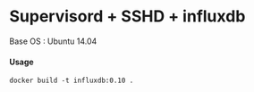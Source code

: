 # Supervisord + SSHD + influxdb

Base OS : Ubuntu 14.04

#### Usage

~~~
docker build -t influxdb:0.10 .
~~~
